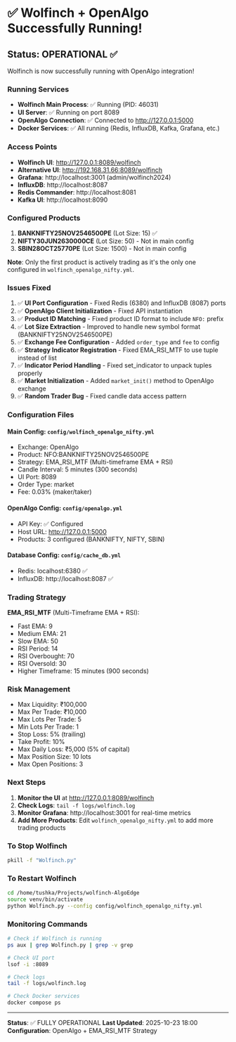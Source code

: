 # ✅ Wolfinch + OpenAlgo Successfully Running!

## Status: OPERATIONAL ✅

Wolfinch is now successfully running with OpenAlgo integration!

### Running Services

- **Wolfinch Main Process**: ✅ Running (PID: 46031)
- **UI Server**: ✅ Running on port 8089
- **OpenAlgo Connection**: ✅ Connected to http://127.0.0.1:5000
- **Docker Services**: ✅ All running (Redis, InfluxDB, Kafka, Grafana, etc.)

### Access Points

- **Wolfinch UI**: http://127.0.0.1:8089/wolfinch
- **Alternative UI**: http://192.168.31.66:8089/wolfinch
- **Grafana**: http://localhost:3001 (admin/wolfinch2024)
- **InfluxDB**: http://localhost:8087
- **Redis Commander**: http://localhost:8081
- **Kafka UI**: http://localhost:8090

### Configured Products

1. **BANKNIFTY25NOV2546500PE** (Lot Size: 15) ✅
2. **NIFTY30JUN2630000CE** (Lot Size: 50) - Not in main config
3. **SBIN28OCT25770PE** (Lot Size: 1500) - Not in main config

**Note**: Only the first product is actively trading as it's the only one configured in `wolfinch_openalgo_nifty.yml`.

### Issues Fixed

1. ✅ **UI Port Configuration** - Fixed Redis (6380) and InfluxDB (8087) ports
2. ✅ **OpenAlgo Client Initialization** - Fixed API instantiation
3. ✅ **Product ID Matching** - Fixed product ID format to include `NFO:` prefix
4. ✅ **Lot Size Extraction** - Improved to handle new symbol format (BANKNIFTY25NOV2546500PE)
5. ✅ **Exchange Fee Configuration** - Added `order_type` and `fee` to config
6. ✅ **Strategy Indicator Registration** - Fixed EMA_RSI_MTF to use tuple instead of list
7. ✅ **Indicator Period Handling** - Fixed set_indicator to unpack tuples properly
8. ✅ **Market Initialization** - Added `market_init()` method to OpenAlgo exchange
9. ✅ **Random Trader Bug** - Fixed candle data access pattern

### Configuration Files

#### Main Config: `config/wolfinch_openalgo_nifty.yml`
- Exchange: OpenAlgo
- Product: NFO:BANKNIFTY25NOV2546500PE
- Strategy: EMA_RSI_MTF (Multi-timeframe EMA + RSI)
- Candle Interval: 5 minutes (300 seconds)
- UI Port: 8089
- Order Type: market
- Fee: 0.03% (maker/taker)

#### OpenAlgo Config: `config/openalgo.yml`
- API Key: ✅ Configured
- Host URL: http://127.0.0.1:5000
- Products: 3 configured (BANKNIFTY, NIFTY, SBIN)

#### Database Config: `config/cache_db.yml`
- Redis: localhost:6380 ✅
- InfluxDB: http://localhost:8087 ✅

### Trading Strategy

**EMA_RSI_MTF** (Multi-Timeframe EMA + RSI):
- Fast EMA: 9
- Medium EMA: 21
- Slow EMA: 50
- RSI Period: 14
- RSI Overbought: 70
- RSI Oversold: 30
- Higher Timeframe: 15 minutes (900 seconds)

### Risk Management

- Max Liquidity: ₹100,000
- Max Per Trade: ₹10,000
- Max Lots Per Trade: 5
- Min Lots Per Trade: 1
- Stop Loss: 5% (trailing)
- Take Profit: 10%
- Max Daily Loss: ₹5,000 (5% of capital)
- Max Position Size: 10 lots
- Max Open Positions: 3

### Next Steps

1. **Monitor the UI** at http://127.0.0.1:8089/wolfinch
2. **Check Logs**: `tail -f logs/wolfinch.log`
3. **Monitor Grafana**: http://localhost:3001 for real-time metrics
4. **Add More Products**: Edit `wolfinch_openalgo_nifty.yml` to add more trading products

### To Stop Wolfinch

```bash
pkill -f "Wolfinch.py"
```

### To Restart Wolfinch

```bash
cd /home/tushka/Projects/wolfinch-AlgoEdge
source venv/bin/activate
python Wolfinch.py --config config/wolfinch_openalgo_nifty.yml
```

### Monitoring Commands

```bash
# Check if Wolfinch is running
ps aux | grep Wolfinch.py | grep -v grep

# Check UI port
lsof -i :8089

# Check logs
tail -f logs/wolfinch.log

# Check Docker services
docker compose ps
```

---

**Status**: ✅ FULLY OPERATIONAL
**Last Updated**: 2025-10-23 18:00
**Configuration**: OpenAlgo + EMA_RSI_MTF Strategy
